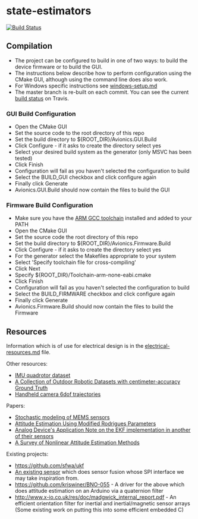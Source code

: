 # state-estimators

[![Build Status](https://travis-ci.org/cuspaceflight/state-estimators.svg)](https://travis-ci.org/cuspaceflight/state-estimators)

## Compilation

* The project can be configured to build in one of two ways: to build the device firmware or to build the GUI.
* The instructions below describe how to perform configuration using the CMake GUI, although using the command line does also work.
* For Windows specific instructions see [windows-setup.md](Documents/windows-setup.md)
* The master branch is re-built on each commit. You can see the current [build status](https://travis-ci.org/cuspaceflight/state-estimators) on Travis.

### GUI Build Configuration

* Open the CMake GUI
* Set the source code to the root directory of this repo
* Set the build directory to ${ROOT_DIR}/Avionics.GUI.Build
* Click Configure - if it asks to create the directory select yes
* Select your desired build system as the generator (only MSVC has been tested)
* Click Finish
* Configuration will fail as you haven't selected the configuration to build
* Select the BUILD_GUI checkbox and click configure again
* Finally click Generate
* Avionics.GUI.Build should now contain the files to build the GUI

### Firmware Build Configuration

* Make sure you have the [ARM GCC toolchain](https://launchpad.net/gcc-arm-embedded) installed and added to your PATH
* Open the CMake GUI
* Set the source code the root directory of this repo
* Set the build directory to ${ROOT_DIR}/Avionics.Firmware.Build
* Click Configure - if it asks to create the directory select yes
* For the generator select the Makefiles appropriate to your system
* Select 'Specify toolchain file for cross-compiling'
* Click Next
* Specify ${ROOT_DIR}/Toolchain-arm-none-eabi.cmake
* Click Finish
* Configuration will fail as you haven't selected the configuration to build
* Select the BUILD_FIRMWARE checkbox and click configure again
* Finally click Generate
* Avionics.Firmware.Build should now contain the files to build the Firmware

## Resources

Information which is of use for electrical design is in the [electrical-resources.md](Documents/electrical-resources.md) file.

Other resources:

* [IMU quadrotor dataset](http://www.sfly.org/mav-datasets)
* [A Collection of Outdoor Robotic Datasets with centimeter-accuracy Ground Truth](http://www.mrpt.org/malaga_dataset_2009)
* [Handheld camera 6dof trajectories](http://webdav.is.mpg.de/pixel/benchmark4camerashake/)

Papers:

* [Stochastic modeling of MEMS sensors](http://www.cit.iit.bas.bg/cit_2010/v10-2/31-40.pdf)
* [Attitude Estimation Using Modified Rodrigues Parameters](http://ntrs.nasa.gov/archive/nasa/casi.ntrs.nasa.gov/19960035754.pdf)
* [Analog Device's Application Note on the EKF implementation in another of their sensors](http://www.analog.com/media/en/technical-documentation/application-notes/AN-1157.pdf)
* [A Survey of Nonlinear Attitude Estimation Methods](http://ancs.eng.buffalo.edu/pdf/ancs_papers/2007/att_survey07.pdf)

Existing projects:

* https://github.com/sfwa/ukf
* [An existing sensor](https://www.bosch-sensortec.com/en/homepage/products_3/sensor_hubs/iot_solutions/bno055_1/bno055_4) which does sensor fusion whose SPI interface we may take inspiration from.
* https://github.com/kriswiner/BNO-055 - A driver for the above which does
    attitude estimation on an Arduino via a quaternion filter
* http://www.x-io.co.uk/res/doc/madgwick_internal_report.pdf - An efficient
    orientation filter for inertial and inertial/magnetic sensor arrays (Some
    existing work on putting this into some efficient embedded C)

